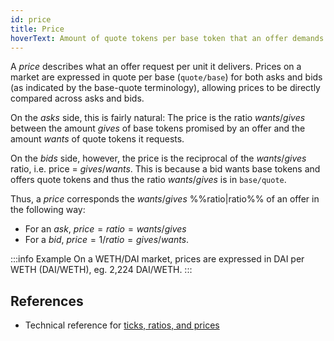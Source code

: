 ```yaml
---
id: price
title: Price
hoverText: Amount of quote tokens per base token that an offer demands or a taker is willing to pay
---
```


A _price_ describes what an offer request per unit it delivers. Prices on a market are expressed in quote per base (`quote/base`) for both asks and bids (as indicated by the base-quote terminology), allowing prices to be directly compared across asks and bids.

On the _asks_ side, this is fairly natural: The price is the ratio $wants/gives$ between the amount $gives$ of base tokens promised by an offer and the amount $wants$ of quote tokens it requests.

On the _bids_ side, however, the price is the reciprocal of the $wants/gives$ ratio, i.e. price = $gives/wants$. This is because a bid wants base tokens and offers quote tokens and thus the ratio $wants/gives$ is in `base/quote`.

Thus, a _price_ corresponds the $wants/gives$ %%ratio|ratio%% of an offer in the following way:

* For an _ask_, $price = ratio = wants/gives$
* For a _bid_, $price = 1/ratio = gives/wants$.

:::info Example
On a WETH/DAI market, prices are expressed in DAI per WETH (DAI/WETH), eg. 2,224 DAI/WETH.
:::

## References
* Technical reference for [ticks, ratios, and prices](../contracts/technical-references/tick-ratio.md)
